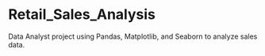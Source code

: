 # Retail_Sales_Analysis
Data Analyst project using Pandas, Matplotlib, and Seaborn to analyze sales data.

